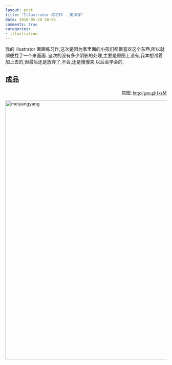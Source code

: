```yaml
---
layout: post
title: "Illustrator 练习作 - 美洋洋"
date: 2010-05-29 20:56
comments: true
categories: 
- illustration
---
```

<p>我的 illustrator 画画练习作,这次是因为家里面的小孩们都很喜欢这个东西,所以就顺便找了一个来画画.&nbsp;这次的没有多少阴影的处理,主要是原图上没有,我本想试着加上去的,但最后还是放弃了,不会,还是慢慢来,以后会学会的.</p>
<h2>成品</h2>
<p style="text-align: right; "><span style="font-weight: normal;"><span style="font-family: mceinline;"><span style="font-weight: normal;">原图: </span></span></span><a href="http://goo.gl/1xzM" target="_blank"><span style="color: #000000;"><span style="font-weight: normal;"><span style="font-family: mceinline;"><span style="font-weight: normal;">http://goo.gl/1xzM</span></span></span></span></a></p>
<p><a href="http://www.flickr.com/photos/huacnlee/4650453708/" target="_blank" title="Flickr 上 李华顺 的 meiyangyang"><img src="http://farm5.static.flickr.com/4003/4650453708_7413d30381_b.jpg" border="0" alt="meiyangyang" width="786" height="810" /></a></p>
